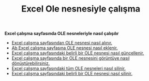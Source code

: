 ﻿---
title: Excel Ole nesnesiyle çalışma
second_title: Aspose.Cells Cloud Documen
linktitle: OleObject
type: docs
url: /tr/oleobjects/
aliases: [/working-with-oleobjects/]
keywords: Get, add, delete, and update an OLE object in an Excel worksheet
description: Aspose.Cells Cloud REST API, bir çalışma sayfasında OLE nesnesi alma, ekleme, silme ve güncelleme desteği sunar. SDK, çeşitli geliştirme dillerini destekler. Bunlar arasında Android, C#, Go, Java, NodeJS, Perl, PHP, Python, Ruby ve Swift bulunur.
weight: 100
kwords: Excel, Office Bulut, REST API, Elektronik Tablo, PDF, CSV, Json, Markdown, OleObjects
---
**Excel çalışma sayfasında OLE nesneleriyle nasıl çalışılır**

- [Excel çalışma sayfasından OLE nesnesi nasıl alınır.](/cells/tr/oleobjects/get/)
- [Ab Excel çalışma sayfasına OLE nesnesi nasıl eklenir.](/cells/tr/oleobjects/add/)
- [Excel çalışma sayfasındaki belirli bir OLE nesnesi nasıl güncellenir.](/cells/tr/oleobjects/update/)
- [Excel çalışma sayfasında bir OLE nesnesini görüntüye nasıl dönüştürebilirsiniz.](/cells/tr/oleobjects/convert/)
- [Excel çalışma sayfasındaki tüm OLE nesneleri nasıl silinir.](/cells/tr/oleobjects/clear/)
- [Excel çalışma sayfasındaki belirli bir OLE nesnesi nasıl silinir.](/cells/tr/oleobjects/delete/)
